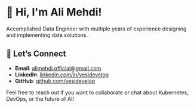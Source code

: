 # 👋 Hi, I'm Ali Mehdi!  

Accomplished Data Engineer with multiple years of experience designing and implementing data solutions.


## 🤝 Let’s Connect  
- **Email**: [alimehdi.official@gmail.com](mailto:alimehdi.official@gmail.com)  
- **LinkedIn**: [linkedin.com/in/yesidevelop](https://linkedin.com/in/yesidevelop)  
- **GitHub**: [github.com/yesidevelop](https://github.com/yesidevelop)  

Feel free to reach out if you want to collaborate or chat about Kubernetes, DevOps, or the future of AI!  
